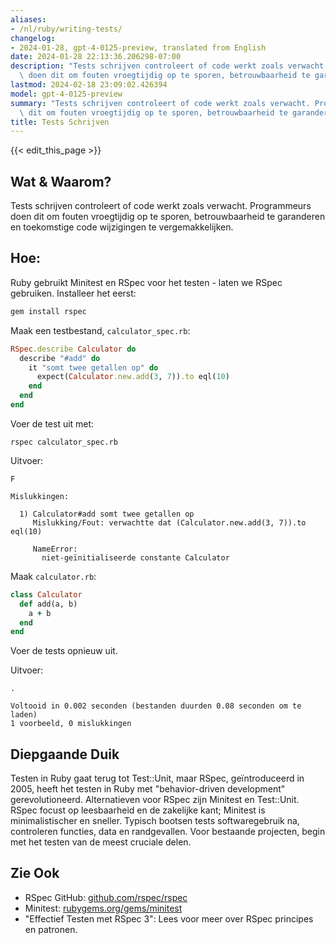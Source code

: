 ```yaml
---
aliases:
- /nl/ruby/writing-tests/
changelog:
- 2024-01-28, gpt-4-0125-preview, translated from English
date: 2024-01-28 22:13:36.206298-07:00
description: "Tests schrijven controleert of code werkt zoals verwacht. Programmeurs\
  \ doen dit om fouten vroegtijdig op te sporen, betrouwbaarheid te garanderen en\u2026"
lastmod: 2024-02-18 23:09:02.426394
model: gpt-4-0125-preview
summary: "Tests schrijven controleert of code werkt zoals verwacht. Programmeurs doen\
  \ dit om fouten vroegtijdig op te sporen, betrouwbaarheid te garanderen en\u2026"
title: Tests Schrijven
---
```


{{< edit_this_page >}}

## Wat & Waarom?

Tests schrijven controleert of code werkt zoals verwacht. Programmeurs doen dit om fouten vroegtijdig op te sporen, betrouwbaarheid te garanderen en toekomstige code wijzigingen te vergemakkelijken.

## Hoe:

Ruby gebruikt Minitest en RSpec voor het testen - laten we RSpec gebruiken. Installeer het eerst:

```ruby
gem install rspec
```

Maak een testbestand, `calculator_spec.rb`:

```ruby
RSpec.describe Calculator do
  describe "#add" do
    it "somt twee getallen op" do
      expect(Calculator.new.add(3, 7)).to eql(10)
    end
  end
end
```

Voer de test uit met:

```shell
rspec calculator_spec.rb
```

Uitvoer:

```
F

Mislukkingen:

  1) Calculator#add somt twee getallen op
     Mislukking/Fout: verwachtte dat (Calculator.new.add(3, 7)).to eql(10)
     
     NameError:
       niet-geïnitialiseerde constante Calculator
```

Maak `calculator.rb`:

```ruby
class Calculator
  def add(a, b)
    a + b
  end
end
```

Voer de tests opnieuw uit.

Uitvoer:

```
.

Voltooid in 0.002 seconden (bestanden duurden 0.08 seconden om te laden)
1 voorbeeld, 0 mislukkingen
```

## Diepgaande Duik

Testen in Ruby gaat terug tot Test::Unit, maar RSpec, geïntroduceerd in 2005, heeft het testen in Ruby met "behavior-driven development" gerevolutioneerd. Alternatieven voor RSpec zijn Minitest en Test::Unit. RSpec focust op leesbaarheid en de zakelijke kant; Minitest is minimalistischer en sneller. Typisch bootsen tests softwaregebruik na, controleren functies, data en randgevallen. Voor bestaande projecten, begin met het testen van de meest cruciale delen.

## Zie Ook

- RSpec GitHub: [github.com/rspec/rspec](https://github.com/rspec/rspec)
- Minitest: [rubygems.org/gems/minitest](https://rubygems.org/gems/minitest)
- "Effectief Testen met RSpec 3": Lees voor meer over RSpec principes en patronen.
